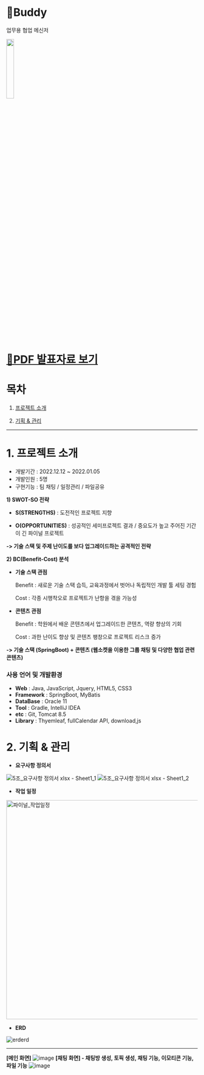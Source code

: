 # 💬Buddy
업무용 협업 메신저

<img src="https://user-images.githubusercontent.com/101914200/220711683-d702c7ce-cf57-4169-ae2f-64c2ea0393c7.PNG" height="20%" width="20%">


# [📄PDF 발표자료 보기](https://drive.google.com/file/d/1bQDCzWmHd29F6kM-AXXTEGf9GxBb0GZI/view?usp=share_link)

# 목차

1. [프로젝트 소개](#1-프로젝트-소개)

2. [기획 & 관리](#2-기획--관리)
-------------
# 1. 프로젝트 소개
* 개발기간 : 2022.12.12 ~ 2022.01.05
* 개발인원 : 5명
* 구현기능 : 팀 채팅 / 일정관리 / 파일공유

**1) SWOT-SO 전략**

* **S(STRENGTHS)** : 도전적인 프로젝트 지향

* **O(OPPORTUNITIES)** : 성공적인 세미프로젝트 결과 / 중요도가 높고 주어진 기간이 긴 파이널 프로젝트

**-> 기술 스택 및 주제 난이도를 보다 업그레이드하는 공격적인 전략**

**2) BC(Benefit-Cost) 분석**

* **기술 스택 관점**

   Benefit : 새로운 기술 스택 습득, 교육과정에서 벗어나 독립적인 개발 툴 세팅 경험

   Cost : 각종 시행착오로 프로젝트가 난항을 겪을 가능성

* **콘텐츠 관점**

   Benefit : 학원에서 배운 콘텐츠에서 업그레이드한 콘텐츠, 역량 향상의 기회

   Cost : 과한 난이도 향상 및 콘텐츠 팽창으로 프로젝트 리스크 증가

**-> 기술 스택 (SpringBoot) + 콘텐츠 (웹소켓을 이용한 그룹 채팅 및 다양한 협업 관련 콘텐츠)**


### **사용 언어 및 개발환경**
* **Web** : Java, JavaScript, Jquery, HTML5, CSS3
* **Framework** : SpringBoot, MyBatis
* **DataBase** : Oracle 11
* **Tool** : Gradle, IntelliJ IDEA
* **etc** : Git, Tomcat 8.5
* **Library** : Thyemleaf, fullCalendar API, download,js

# 2. 기획 & 관리
* **요구사항 정의서**

![5조_요구사항 정의서 xlsx - Sheet1_1](https://user-images.githubusercontent.com/101914200/220701711-ae8c8bd5-514e-42a5-9c76-e93868162106.jpg)
![5조_요구사항 정의서 xlsx - Sheet1_2](https://user-images.githubusercontent.com/101914200/220701727-fb0c3dcc-4247-4dda-bd7a-9bde3bef4832.jpg)

* **작업 일정**

<img width="575" alt="파이널_작업일정" src="https://user-images.githubusercontent.com/101914200/220702637-b93c778e-bdbd-4dc1-a543-23a9e3ad70b1.png">


* **ERD**

![erderd](https://user-images.githubusercontent.com/101914200/220703483-19f17f8b-f518-4e8d-807e-efa95cc031a3.png)


-------------
**[메인 화면]**
![image](https://user-images.githubusercontent.com/101914200/217018605-f1308697-3386-4db3-a099-5fe44748be55.png)
**[채팅 화면] - 채팅방 생성, 토픽 생성, 채팅 기능, 이모티콘 기능, 파일 기능**
![image](https://user-images.githubusercontent.com/101914200/217018249-6ce4929a-f984-4594-8e66-f1ae8c09a05c.png)

